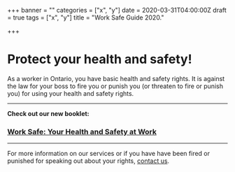 +++
banner = ""
categories = ["x", "y"]
date = 2020-03-31T04:00:00Z
draft = true
tags = ["x", "y"]
title = "Work Safe Guide 2020."

+++
# Protect your health and safety!

As a worker in Ontario, you have basic health and safety rights. It is against the law for your boss to fire you or punish you (or threaten to fire or punish you) for using your health and safety rights.

***

**Check out our new booklet:**

### [Work Safe: Your Health and Safety at Work](https://s3.amazonaws.com/newsletter.workers-safety.ca/newsletters/Clinic+Publications/2020+Work+Safe+Guide/Work+Safe+Guide+-+2020.pdf "Work Safe Guide 2020")

***

For more information on our services or if you have have been fired or punished for speaking out about your rights, [contact us](http://workers-safety.ca/menu/contact/).